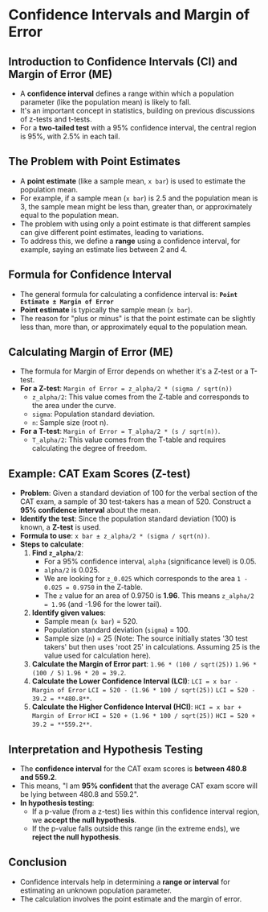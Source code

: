 # **Confidence Intervals and Margin of Error**

## **Introduction to Confidence Intervals (CI) and Margin of Error (ME)**
*   A **confidence interval** defines a range within which a population parameter (like the population mean) is likely to fall.
*   It's an important concept in statistics, building on previous discussions of z-tests and t-tests.
*   For a **two-tailed test** with a 95% confidence interval, the central region is 95%, with 2.5% in each tail.

## **The Problem with Point Estimates**
*   A **point estimate** (like a sample mean, `x bar`) is used to estimate the population mean.
*   For example, if a sample mean (`x bar`) is 2.5 and the population mean is 3, the sample mean might be less than, greater than, or approximately equal to the population mean.
*   The problem with using only a point estimate is that different samples can give different point estimates, leading to variations.
*   To address this, we define a **range** using a confidence interval, for example, saying an estimate lies between 2 and 4.

## **Formula for Confidence Interval**
*   The general formula for calculating a confidence interval is:
    **`Point Estimate ± Margin of Error`**
*   **Point estimate** is typically the sample mean (`x bar`).
*   The reason for "plus or minus" is that the point estimate can be slightly less than, more than, or approximately equal to the population mean.

## **Calculating Margin of Error (ME)**
*   The formula for Margin of Error depends on whether it's a Z-test or a T-test.
*   **For a Z-test**:
    `Margin of Error = z_alpha/2 * (sigma / sqrt(n))`
    *   `z_alpha/2`: This value comes from the Z-table and corresponds to the area under the curve.
    *   `sigma`: Population standard deviation.
    *   `n`: Sample size (root n).
*   **For a T-test**:
    `Margin of Error = T_alpha/2 * (s / sqrt(n))`.
    *   `T_alpha/2`: This value comes from the T-table and requires calculating the degree of freedom.

## **Example: CAT Exam Scores (Z-test)**
*   **Problem**: Given a standard deviation of 100 for the verbal section of the CAT exam, a sample of 30 test-takers has a mean of 520. Construct a **95% confidence interval** about the mean.
*   **Identify the test**: Since the population standard deviation (100) is known, a **Z-test** is used.
*   **Formula to use**: `x bar ± z_alpha/2 * (sigma / sqrt(n))`.
*   **Steps to calculate**:
    1.  **Find `z_alpha/2`**:
        *   For a 95% confidence interval, `alpha` (significance level) is 0.05.
        *   `alpha/2` is 0.025.
        *   We are looking for `z_0.025` which corresponds to the area `1 - 0.025 = 0.9750` in the Z-table.
        *   The `z` value for an area of 0.9750 is **1.96**. This means `z_alpha/2 = 1.96` (and -1.96 for the lower tail).
    2.  **Identify given values**:
        *   Sample mean (`x bar`) = 520.
        *   Population standard deviation (`sigma`) = 100.
        *   Sample size (`n`) = 25 (Note: The source initially states '30 test takers' but then uses 'root 25' in calculations. Assuming 25 is the value used for calculation here).
    3.  **Calculate the Margin of Error part**:
        `1.96 * (100 / sqrt(25))`
        `1.96 * (100 / 5)`
        `1.96 * 20 = 39.2`.
    4.  **Calculate the Lower Confidence Interval (LCI)**:
        `LCI = x bar - Margin of Error`
        `LCI = 520 - (1.96 * 100 / sqrt(25))`
        `LCI = 520 - 39.2 = **480.8**`.
    5.  **Calculate the Higher Confidence Interval (HCI)**:
        `HCI = x bar + Margin of Error`
        `HCI = 520 + (1.96 * 100 / sqrt(25))`
        `HCI = 520 + 39.2 = **559.2**`.

## **Interpretation and Hypothesis Testing**
*   The **confidence interval** for the CAT exam scores is **between 480.8 and 559.2**.
*   This means, "I am **95% confident** that the average CAT exam score will be lying between 480.8 and 559.2".
*   **In hypothesis testing**:
    *   If a p-value (from a z-test) lies within this confidence interval region, we **accept the null hypothesis**.
    *   If the p-value falls outside this range (in the extreme ends), we **reject the null hypothesis**.

## **Conclusion**
*   Confidence intervals help in determining a **range or interval** for estimating an unknown population parameter.
*   The calculation involves the point estimate and the margin of error.